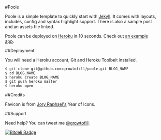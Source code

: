 #Poole

Poole is a simple template to quickly start with [Jekyll](http://jekyllrb.com/). It comes with layouts, includes, config and syntax highlight support. There is also a sample post and an assets file linked.

Poole can be deployed on [Heroku](https://www.heroku.com/) in 10 seconds. Check out [an example app](http://poole.herokuapp.com/).

##Deployment

You will need a Heroku account, Git and Heroku Toolbelt installed.

    $ git clone git@github.com:growtofill/poole.git BLOG_NAME
    $ cd BLOG_NAME
    $ heroku create BLOG_NAME
    $ git push heroku master
    $ heroku open

##Credits

Favicon is from [Jory Raphael's](https://twitter.com/sensibleworld/) Year of Icons.

##Support

Need help? You can tweet me [@growtofill](https://twitter.com/growtofill).

[![Bitdeli Badge](https://d2weczhvl823v0.cloudfront.net/growtofill/poole/trend.png)](https://bitdeli.com/free "Bitdeli Badge")
